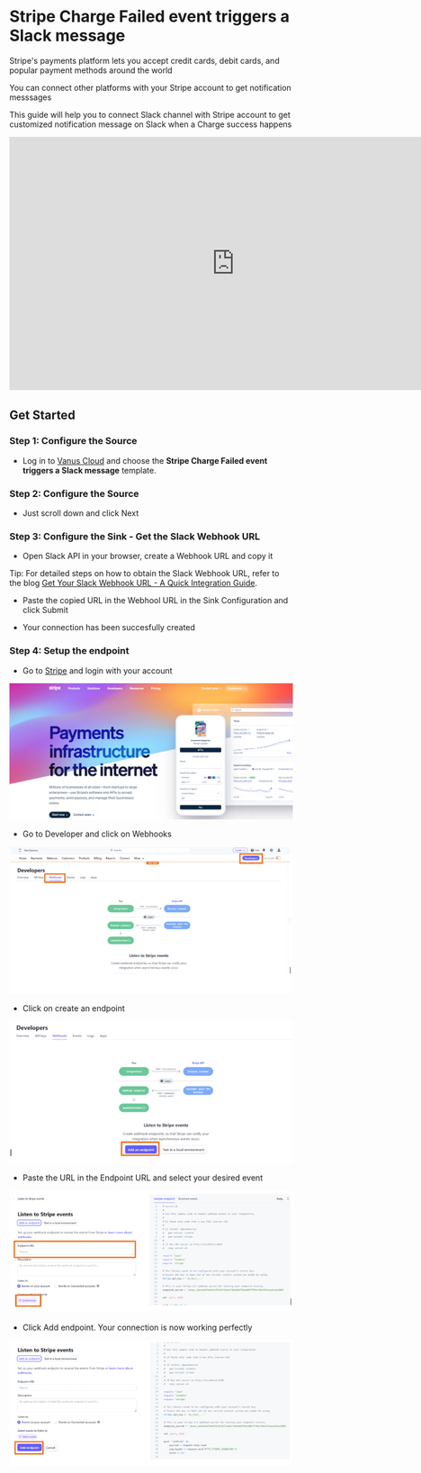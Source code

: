 # Stripe Charge Failed event triggers a Slack message

Stripe's payments platform lets you accept credit cards, debit cards, and popular payment methods around the world

You can connect other platforms with your Stripe account to get notification messsages

This guide will help you to connect Slack channel with Stripe account to get customized notification message on Slack when a Charge success happens

<iframe width="800" height="450" src="https://www.youtube.com/embed/7k-NjT1X09c" title="YouTube video player" frameBorder="0" allowFullScreen={true} allow="accelerometer; autoplay; clipboard-write; encrypted-media; gyroscope; picture-in-picture; web-share"></iframe>

## Get Started

### Step 1: Configure the Source

- Log in to [Vanus Cloud](https://cloud.vanus.ai/) and choose the **Stripe Charge Failed event triggers a Slack message** template.

### Step 2: Configure the Source

- Just scroll down and click Next

### Step 3: Configure the Sink - Get the Slack Webhook URL

- Open Slack API in your browser, create a Webhook URL and copy it

Tip: For detailed steps on how to obtain the Slack Webhook URL, refer to the blog [Get Your Slack Webhook URL - A Quick Integration Guide](https://www.vanus.ai/blog/get-your-slack-webhook-url/).

- Paste the copied URL in the Webhool URL in the Sink Configuration and click Submit

- Your connection has been succesfully created

### Step 4: Setup the endpoint

- Go to [Stripe](https://stripe.com/en-in) and login with your account

![1.png](imgs/stripe-slack-1.PNG)

- Go to Developer and click on Webhooks

![2.png](imgs/stripe-slack-2.PNG)

- Click on create an endpoint

![3.png](imgs/stripe-slack-3.PNG)

- Paste the URL in the Endpoint URL and select your desired event

![4.png](imgs/stripe-slack-4.PNG)

- Click Add endpoint. Your connection is now working perfectly

![5.png](imgs/stripe-slack-5.PNG)
